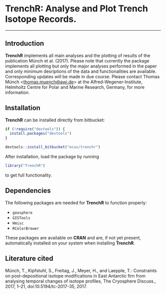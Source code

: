 # TrenchR: Analyse and Plot Trench Isotope Records.

------------------------------

## Introduction

**TrenchR** implements all main analyses and the plotting of results of the publication Münch et al. (2017). Please note that currently the package implements all plotting but only the major analyses performed in the paper and only minimum desriptions of the data and functionalities are available. Corresponding updates will be made in due course. Please contact Thomas Münch <<thomas.muench@awi.de>> at the Alfred-Wegener-Institute, Helmholtz Centre for Polar and Marine Research, Germany, for more information.

 
## Installation

**TrenchR** can be installed directly from bitbucket:

```r
if (!require("devtools")) {
  install.packages("devtools")
}

devtools::install_bitbucket("ecus/trenchr")
```

After installation, load the package by running

```r
library("TrenchR")
```

to get full functionality.


## Dependencies

The following packages are needed for **TrenchR** to function properly:

* `geosphere`
* `GISTools`
* `Hmisc`
* `RColorBrewer`

These packages are available on **CRAN** and are, if not yet present, automatically installed on your system when installing **TrenchR**.

## Literature cited

Münch, T., Kipfstuhl, S., Freitag, J., Meyer, H., and Laepple, T.: Constraints on post-depositional isotope modifications in East Antarctic firn from analysing temporal changes of isotope profiles, The Cryosphere Discuss., 2017, 1–21, doi:10.5194/tc-2017-35, 2017.